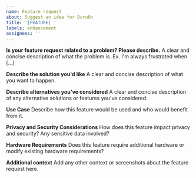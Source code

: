 ```yaml
---
name: Feature request
about: Suggest an idea for DuruOn
title: '[FEATURE] '
labels: enhancement
assignees: ''
---
```


**Is your feature request related to a problem? Please describe.**
A clear and concise description of what the problem is. Ex. I'm always frustrated when [...]

**Describe the solution you'd like**
A clear and concise description of what you want to happen.

**Describe alternatives you've considered**
A clear and concise description of any alternative solutions or features you've considered.

**Use Case**
Describe how this feature would be used and who would benefit from it.

**Privacy and Security Considerations**
How does this feature impact privacy and security? Any sensitive data involved?

**Hardware Requirements**
Does this feature require additional hardware or modify existing hardware requirements?

**Additional context**
Add any other context or screenshots about the feature request here.